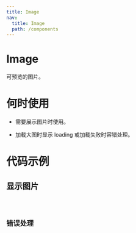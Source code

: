 ```yaml
---
title: Image
nav:
  title: Image
  path: /components
---
```


# Image

可预览的图片。

# 何时使用

- 需要展示图片时使用。

- 加载大图时显示 loading 或加载失败时容错处理。

# 代码示例

## 显示图片

<code src="./demos/basic.tsx" />

## 错误处理

<code src="./demos/error.tsx" />
